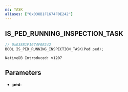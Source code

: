 ```yaml
---
ns: TASK
aliases: ["0x038B1F1674F0E242"]
---
```

## IS_PED_RUNNING_INSPECTION_TASK

```c
// 0x038B1F1674F0E242
BOOL IS_PED_RUNNING_INSPECTION_TASK(Ped ped);
```

```
NativeDB Introduced: v1207
```

## Parameters
* **ped**:
